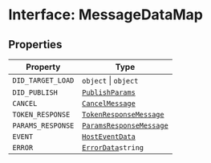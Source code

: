 # Interface: MessageDataMap

## Properties

| Property          | Type                                                                               |
| ----------------- | ---------------------------------------------------------------------------------- |
| `DID_TARGET_LOAD` | `object` \| `object`                                                               |
| `DID_PUBLISH`     | [`PublishParams`](../../../../types/PublishParams.types/interfaces/publish-params/index.md) |
| `CANCEL`          | [`CancelMessage`](../cancel-message/index.md)                                         |
| `TOKEN_RESPONSE`  | [`TokenResponseMessage`](../token-response-message/index.md)            |
| `PARAMS_RESPONSE` | [`ParamsResponseMessage`](../params-response-message/index.md)          |
| `EVENT`           | [`HostEventData`](../../../MessageData.types/interfaces/host-event-data/index.md)     |
| `ERROR`           | [`ErrorData`](../../../../error/ErrorData/interfaces/error-data/index.md)`string`     |
